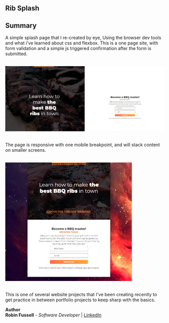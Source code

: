 ## Rib Splash 



## Summary

A simple splash page that I re-created by eye, Using the browser dev tools and what i've learned about css and flexbox. This is a one page site, with form validation and a simple js triggered confirmation after the form is submitted. 


<br>

 <img src="img/rib-full.png">

<br>

<br>

The page is responsive with one mobile breakpoint, and will stack content on smaller screens.


<br>

<img src="img/rib-mobile.png" width="400">


<br>

<br>

This is one of several website projects that I've been creating recently to get practice in between portfolio projects to keep sharp with the basics.


**Author**
<br>
**Robin Fussell** _- Software Developer_ | [LinkedIn](https://www.linkedin.com/in/robin-fussell17/)